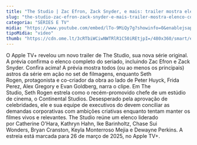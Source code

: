 ```yaml
---
title: "The Studio | Zac Efron, Zack Snyder, e mais: trailer mostra elenco completo"
slug: "the-studio-zac-efron-zack-snyder-e-mais-trailer-mostra-elenco-completo"
categoria: "SÉRIES E TV"
midia: "https://www.youtube.com/embed/lTo-9MiQy7g?showinfo=0&enablejsapi=1"
tipoMidia: "video"
thumb: "https://cdn.ome.lt/3cRTbiWCiwNWTRlR1C50iREtjpI=/480x360/smart/extras/conteudos/omelete_THUMB_-_2025-03-24T114700.314.png"
---
```


O Apple TV+ revelou um novo trailer de The Studio, sua nova série original. A prévia confirma o elenco completo do seriado, incluindo Zac Efron e Zack Snyder. Confira acima!
A prévia mostra todos (ou ao menos os principais) astros da série em ação no set de filmagens, enquanto Seth Rogen, protagonista e co-criador da obra ao lado de Peter Huyck, Frida Perez, Alex Gregory e Evan Goldberg, narra o clipe.
Em The Studio, Seth Rogen estrela como o recém-promovido chefe de um estúdio de cinema, o Continental Studios. Desesperado pela aprovação de celebridades, ele e sua equipe de executivos do devem conciliar as demandas corporativas com ambições criativas enquanto tentam manter os filmes vivos e relevantes. The Studio reúne um elenco liderado por Catherine O'Hara, Kathryn Hahn, Ike Barinholtz, Chase Sui Wonders, Bryan Cranston, Keyla Monterroso Mejia e Dewayne Perkins.
A estreia está marcada para 26 de março de 2025, no Apple TV+.